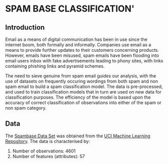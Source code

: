 # SPAM BASE CLASSIFICATION'

## Introduction

Email as a means of digital communication has been in use since the internet boom, both formally and informally. Companies use email as a means to provide further updates to their customers concerning products. However, emails have been misused, spam emails have been flooding into email users inbox with fake advertisements leading to phony sites, with links containing phishing links and pyramid schemes.

The need to sieve genuine from spam email guides our analysis, with the use of datasets on frequently occuring wordings from both spam and non spam email to build a spam classification model. The data is pre-processed, and used to train classification models that in turn are used on new data for classification purposes. The efficiency of the model is based upon the accuracy of correct classification of observations into either of the spam or non spam category.

## Data

The [Spambase Data Set](https://archive.ics.uci.edu/ml/datasets/Spambase) was obtained from the [UCI Machine Learning Repository](https://archive.ics.uci.edu/ml/datasets/). The data is characterised by: 

1. Number of observations: 4601
2. Number of features (attributes): 57

